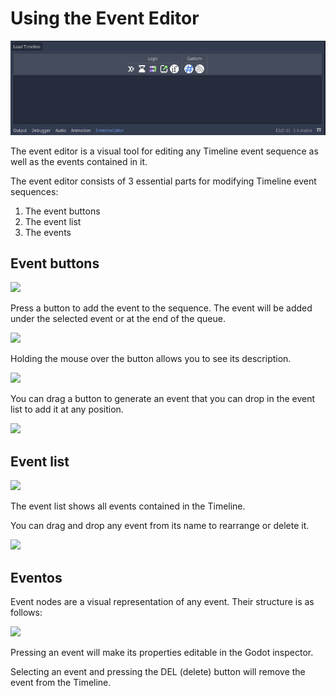 # Using the Event Editor

![Event Editor](../.gitbook/assets/timeline.png)

The event editor is a visual tool for editing any Timeline event sequence as well as the events contained in it.

The event editor consists of 3 essential parts for modifying Timeline event sequences:

1. The event buttons
2. The event list
3. The events

## Event buttons

![](../.gitbook/assets/event\_buttons\_toolbar.png)

Press a button to add the event to the sequence. The event will be added under the selected event or at the end of the queue.

![](../.gitbook/assets/tutorial\_timeline\_buttons.gif)

Holding the mouse over the button allows you to see its description.

![](../.gitbook/assets/tutorial\_timeline\_buttons\_hover.gif)

You can drag a button to generate an event that you can drop in the event list to add it at any position.

![](../.gitbook/assets/tutorial\_timeline\_buttons\_drag\&drop.gif)

## Event list

![](../.gitbook/assets/timeline\_with\_events.png)

The event list shows all events contained in the Timeline.

You can drag and drop any event from its name to rearrange or delete it.

![](../.gitbook/assets/tutorial\_timeline\_event\_drag\&drop.gif)



## Eventos

Event nodes are a visual representation of any event. Their structure is as follows:

![](../.gitbook/assets/event\_node.png)

Pressing an event will make its properties editable in the Godot inspector.

Selecting an event and pressing the DEL (delete) button will remove the event from the Timeline.

